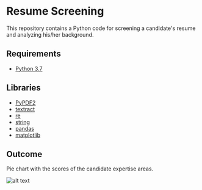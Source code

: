 # Resume Screening
This repository contains a Python code for screening a candidate's resume and analyzing his/her background.

## Requirements

* [Python 3.7](https://www.python.org/)

## Libraries

* [PyPDF2](https://pypi.org/project/PyPDF2/)
* [textract](https://pypi.org/project/textract/)
* [re](https://docs.python.org/3/library/re.html#)
* [string](https://docs.python.org/2/library/strings.html)
* [pandas](https://pandas.pydata.org/)
* [matplotlib](https://matplotlib.org/)

## Outcome

Pie chart with the scores of the candidate expertise areas.

![alt text](https://github.com/rsalaza4/Resume-Screening/blob/master/Images/resume_screening_results.png)
